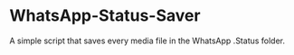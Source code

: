 # WhatsApp-Status-Saver
A simple script that saves every media file in the WhatsApp .Status folder.

